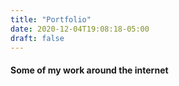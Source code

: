 ```yaml
---
title: "Portfolio"
date: 2020-12-04T19:08:18-05:00
draft: false
---
```


#### Some of my work around the internet